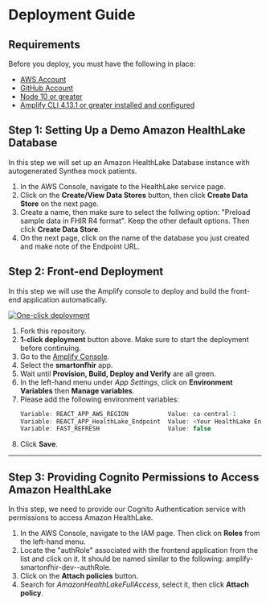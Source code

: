 # Deployment Guide

## Requirements
Before you deploy, you must have the following in place:
*  [AWS Account](https://aws.amazon.com/account/) 
*  [GitHub Account](https://github.com/) 
*  [Node 10 or greater](https://nodejs.org/en/download/) 
*  [Amplify CLI 4.13.1 or greater installed and configured](https://aws-amplify.github.io/docs/cli-toolchain/quickstart#quickstart) 
  
## Step 1: Setting Up a Demo Amazon HealthLake Database
In this step we will set up an Amazon HealthLake Database instance with autogenerated Synthea mock patients.

1. In the AWS Console, navigate to the HealthLake service page.
2. Click on the **Create/View Data Stores** button, then click **Create Data Store** on the next page.
3. Create a name, then make sure to select the follwing option: "Preload sample data in FHIR R4 format". Keep the other default options. Then click **Create Data Store**.
4. On the next page, click on the name of the database you just created and make note of the Endpoint URL.


## Step 2: Front-end Deployment
In this step we will use the Amplify console to deploy and build the front-end application automatically. 

[![One-click deployment](https://oneclick.amplifyapp.com/button.svg)](https://console.aws.amazon.com/amplify/home#/deploy?repo=https://github.com/UBC-CIC/antimicrobial_app_smart_fhir)

1. Fork this repository.
2. **1-click deployment** button above. Make sure to start the deployment before continuing. 
3. Go to the [Amplify Console](https://console.aws.amazon.com/amplify/home).
4. Select the **smartonfhir** app.
5. Wait until **Provision, Build, Deploy and Verify** are all green. 
6. In the left-hand menu under *App Settings*, click on **Environment Variables** then **Manage variables**.
7. Please add the following environment variables:
   ```javascript
   Variable: REACT_APP_AWS_REGION           Value: ca-central-1
   Variable: REACT_APP_HealthLake_Endpoint  Value: <Your HealthLake Endpoint URL>
   Variable: FAST_REFRESH                   Value: false
   ```
8. Click **Save**.

---

## Step 3: Providing Cognito Permissions to Access Amazon HealthLake
In this step, we need to provide our Cognito Authentication service with permissions to access Amazon HealthLake.

1. In the AWS Console, navigate to the IAM page. Then click on **Roles** from the left-hand menu.
2. Locate the "authRole" associated with the frontend application from the list and click on it. It should be named similar to the following: amplify-smartonfhir-dev-<some number>-authRole.
3. Click on the **Attach policies** button.
4. Search for *AmazonHealthLakeFullAccess*, select it, then click **Attach policy**.
